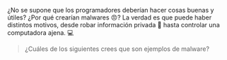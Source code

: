 ¿No se supone que los programadores deberían hacer cosas buenas y útiles? ¿Por qué crearían malwares :angry:? La verdad es que puede haber distintos motivos, desde robar información privada :closed_lock_with_key: hasta controlar una computadora ajena. :computer:

> ¿Cuáles de los siguientes crees que son ejemplos de malware?
